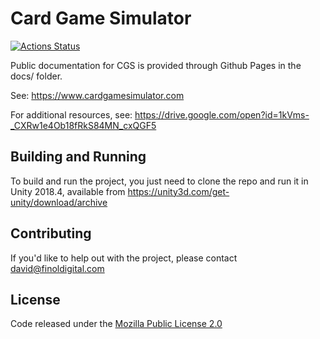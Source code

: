 # Card Game Simulator

[![Actions Status](https://github.com/finol-digital/Card-Game-Simulator/workflows/build-cgs/badge.svg)](https://github.com/finol-digital/Card-Game-Simulator/actions)

Public documentation for CGS is provided through Github Pages in the docs/ folder. 

See: https://www.cardgamesimulator.com

For additional resources, see: https://drive.google.com/open?id=1kVms-_CXRw1e4Ob18fRkS84MN_cxQGF5

## Building and Running

To build and run the project, you just need to clone the repo and run it in Unity 2018.4, available from https://unity3d.com/get-unity/download/archive

## Contributing

If you'd like to help out with the project, please contact <david@finoldigital.com>

## License

Code released under the [Mozilla Public License 2.0](LICENSE)